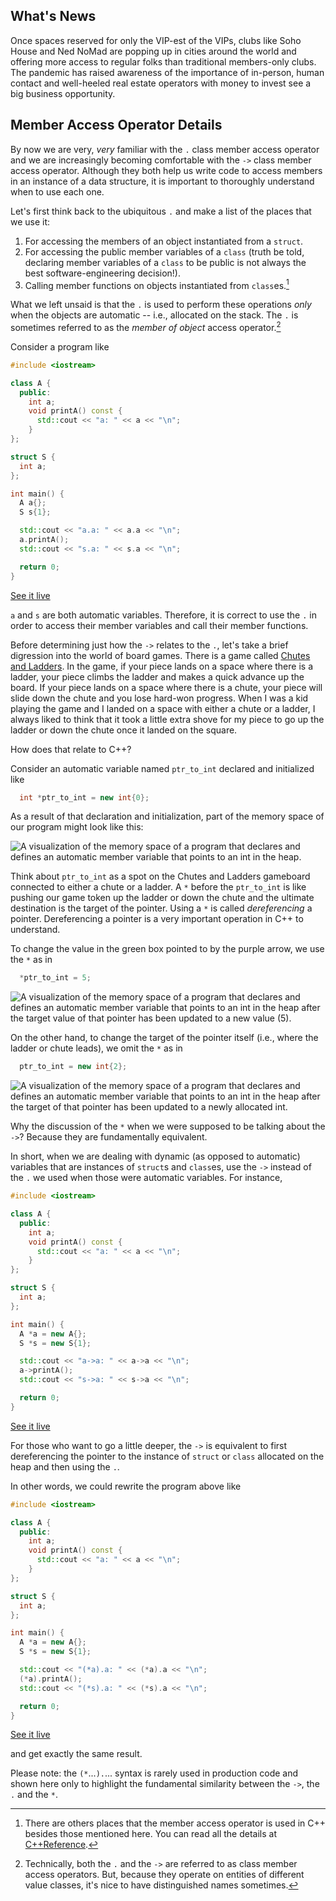 ## What's News

Once spaces reserved for only the VIP-est of the VIPs, clubs like Soho House and Ned NoMad are popping up in cities around the world and offering more access to regular folks than traditional members-only clubs. The pandemic has raised awareness of the importance of in-person, human contact and well-heeled real estate operators with money to invest see a big business opportunity.

## Member Access Operator Details

By now we are very, _very_ familiar with the `.` class member access operator and we are increasingly becoming comfortable with the `->` class member access operator. Although they both help us write code to access members in an instance of a data structure, it is important to thoroughly understand when to use each one.

Let's first think back to the ubiquitous `.` and make a list of the places that we use it:

1. For accessing the members of an object instantiated from a `struct`.
2. For accessing the public member variables of a `class` (truth be told, declaring member variables of a `class` to be public is not always the best software-engineering decision!).
3. Calling member functions on objects instantiated from `class`es.[^others]

[^others]: There are others places that the member access operator is used in C++ besides those mentioned here. You can read all the details at [C++Reference](https://en.cppreference.com/w/cpp/language/operator_member_access.html).

What we left unsaid is that the `.` is used to perform these operations _only_ when the objects are automatic -- i.e., allocated on the stack. The `.` is sometimes referred to as the _member of object_ access operator.[^tech]

[^tech]: Technically, both the `.` and the `->` are referred to as class member access operators. But, because they operate on entities of different value classes, it's nice to have distinguished names sometimes.

Consider a program like

```C++
#include <iostream>

class A {
  public:
    int a;
    void printA() const {
      std::cout << "a: " << a << "\n";
    }
};

struct S {
  int a;
};

int main() {
  A a{};
  S s{1};

  std::cout << "a.a: " << a.a << "\n";
  a.printA();
  std::cout << "s.a: " << s.a << "\n";

  return 0;
}
```
[See it live](https://godbolt.org/z/cYTGjT6K9)

`a` and `s` are both automatic variables. Therefore, it is correct to use the `.` in order to access their member variables and call their member functions.

Before determining just how the `->` relates to the `.`,  let's take a brief digression into the world of board games. There is a game called [Chutes and Ladders](https://en.wikipedia.org/wiki/Snakes_and_ladders). In the game, if your piece lands on a space where there is a ladder, your piece climbs the ladder and makes a quick advance up the board. If your piece lands on a space where there is a chute, your piece will slide down the chute and you lose hard-won progress. When I was a kid playing the game and I landed on a space with either a chute or a ladder, I always liked to think that it took a little extra shove for my piece to go up the ladder or down the chute once it landed on the square.

How does that relate to C++?

Consider an automatic variable named `ptr_to_int` declared and initialized like

```C++
  int *ptr_to_int = new int{0};
```
As a result of that declaration and initialization, part of the memory space of our program might look like this:

![A visualization of the memory space of a program that declares and defines an automatic member variable that points to an `int` in the heap.](graphics/PointerToInt.png)

Think about `ptr_to_int` as a spot on the Chutes and Ladders gameboard connected to either a chute or a ladder. A `*` before the `ptr_to_int` is like pushing our game token up the ladder or down the chute and the ultimate destination is the target of the pointer. Using a `*` is called _dereferencing_ a pointer. Dereferencing a pointer is a very important operation in C++ to understand.

To change the value in the green box pointed to by the purple arrow, we use the `*` as in

```C++
  *ptr_to_int = 5;
```

![A visualization of the memory space of a program that declares and defines an automatic member variable that points to an `int` in the heap after the target value of that pointer has been updated to a new value (5).](./graphics/PointerToInt-TargetValueChanged.png)

On the other hand, to change the target of the pointer itself (i.e., where the ladder or chute leads), we omit the `*` as in

```C++
  ptr_to_int = new int{2};
```

![A visualization of the memory space of a program that declares and defines an automatic member variable that points to an `int` in the heap after the target of that pointer has been updated to a newly allocated `int`.](graphics/PointerToInt-TargetChanged.png)

Why the discussion of the `*` when we were supposed to be talking about the `->`? Because they are fundamentally equivalent.

In short, when we are dealing with dynamic (as opposed to automatic) variables that are instances of `struct`s and `class`es, use the `->` instead of the `.` we used when those were automatic variables. For instance,

```C++
#include <iostream>

class A {
  public:
    int a;
    void printA() const {
      std::cout << "a: " << a << "\n";
    }
};

struct S {
  int a;
};

int main() {
  A *a = new A{};
  S *s = new S{1};

  std::cout << "a->a: " << a->a << "\n";
  a->printA();
  std::cout << "s->a: " << s->a << "\n";

  return 0;
}
```
[See it live](https://godbolt.org/z/e7h3r75M4)

For those who want to go a little deeper, the `->` is equivalent to first dereferencing the pointer to the instance of `struct` or `class` allocated on the heap and then using the `.`.

In other words, we could rewrite the program above like

```C++
#include <iostream>

class A {
  public:
    int a;
    void printA() const {
      std::cout << "a: " << a << "\n";
    }
};

struct S {
  int a;
};

int main() {
  A *a = new A{};
  S *s = new S{1};

  std::cout << "(*a).a: " << (*a).a << "\n";
  (*a).printA();
  std::cout << "(*s).a: " << (*s).a << "\n";

  return 0;
}
```
[See it live](https://godbolt.org/z/vx9PWs9h1)

and get exactly the same result.

Please note: the `(*`...`).`... syntax is rarely used in production code and shown here only to highlight the fundamental similarity between the `->`, the `.` and the `*`.